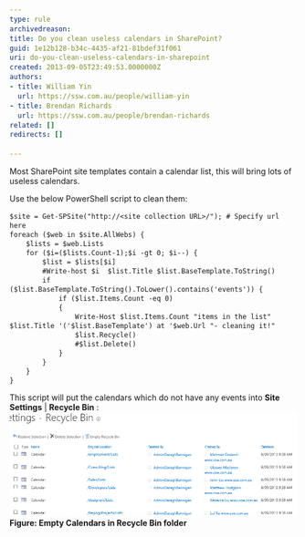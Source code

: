 ```yaml
---
type: rule
archivedreason: 
title: Do you clean useless calendars in SharePoint?
guid: 1e12b128-b34c-4435-af21-81bdef31f061
uri: do-you-clean-useless-calendars-in-sharepoint
created: 2013-09-05T23:49:53.0000000Z
authors:
- title: William Yin
  url: https://ssw.com.au/people/william-yin
- title: Brendan Richards
  url: https://ssw.com.au/people/brendan-richards
related: []
redirects: []

---
```


Most SharePoint site templates contain a calendar list, this will bring lots of useless calendars.


<!--endintro-->

Use the below PowerShell script to clean them:



```
$site = Get-SPSite("http://<site collection URL>/"); # Specify url here
foreach ($web in $site.AllWebs) {    
    $lists = $web.Lists
    for ($i=($lists.Count-1);$i -gt 0; $i--) {  
        $list = $lists[$i]
        #Write-host $i  $list.Title $list.BaseTemplate.ToString()
        if ($list.BaseTemplate.ToString().ToLower().contains('events')) {      
            if ($list.Items.Count -eq 0)
            {
                Write-Host $list.Items.Count "items in the list" $list.Title '('$list.BaseTemplate') at '$web.Url "- cleaning it!"
                $list.Recycle()
                #$list.Delete()
            }
        }
    }
}
```



This script will put the calendars which do not have any events into  **Site Settings** |  **Recycle Bin** :
![](EmptyCalendarsInRecyckeBin.png) **Figure: Empty Calendars in Recycle Bin folder**
